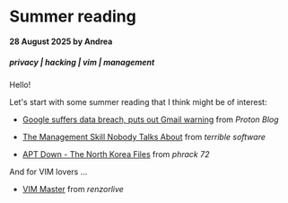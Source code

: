 # Summer reading 

**28 August 2025 by Andrea**

##### privacy | hacking | vim | management 

Hello!

Let's start with some summer reading that I think might be of interest:

- [Google suffers data breach, puts out Gmail warning](https://proton.me/blog/google-data-breach-gmail-warning) from *Proton Blog*

- [The Management Skill Nobody Talks About](https://terriblesoftware.org/2025/08/22/the-management-skill-nobody-talks-about://terriblesoftware.org/2025/08/22/the-management-skill-nobody-talks-about/) from *terrible software*

- [APT Down - The North Korea Files](https://phrack.org/issues/72/7_md#article) from *phrack 72*

And for VIM lovers ...

- [VIM Master](https://github.com/renzorlive/vimmaster) from *renzorlive*
